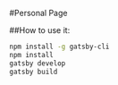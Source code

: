 #Personal Page

##How to use it:
```sh
npm install -g gatsby-cli
npm install
gatsby develop
gatsby build
```